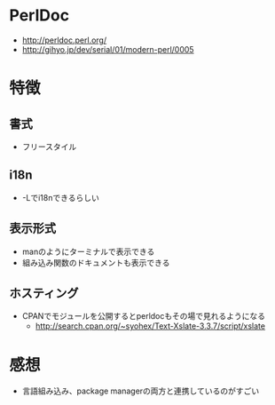 # PerlDoc
- http://perldoc.perl.org/
- http://gihyo.jp/dev/serial/01/modern-perl/0005

# 特徴
## 書式
- フリースタイル

## i18n
- -Lでi18nできるらしい

## 表示形式
- manのようにターミナルで表示できる
- 組み込み関数のドキュメントも表示できる

## ホスティング
- CPANでモジュールを公開するとperldocもその場で見れるようになる
  - http://search.cpan.org/~syohex/Text-Xslate-3.3.7/script/xslate

# 感想
- 言語組み込み、package managerの両方と連携しているのがすごい
